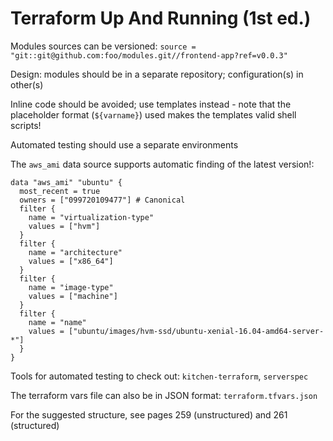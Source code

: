 # Terraform Up And Running (1st ed.)

Modules sources can be versioned: `source = "git::git@github.com:foo/modules.git//frontend-app?ref=v0.0.3"`

Design: modules should be in a separate repository; configuration(s) in other(s)

Inline code should be avoided; use templates instead - note that the placeholder format (`${varname}`) used makes the templates valid shell scripts!

Automated testing should use a separate environments

The `aws_ami` data source supports automatic finding of the latest version!:

```
data "aws_ami" "ubuntu" {
  most_recent = true
  owners = ["099720109477"] # Canonical
  filter {
    name = "virtualization-type"
    values = ["hvm"]
  }
  filter {
    name = "architecture"
    values = ["x86_64"]
  }
  filter {
    name = "image-type"
    values = ["machine"]
  }
  filter {
    name = "name"
    values = ["ubuntu/images/hvm-ssd/ubuntu-xenial-16.04-amd64-server-*"]
  }
}
```

Tools for automated testing to check out: `kitchen-terraform`, `serverspec`

The terraform vars file can also be in JSON format: `terraform.tfvars.json`

For the suggested structure, see pages 259 (unstructured) and 261 (structured)
